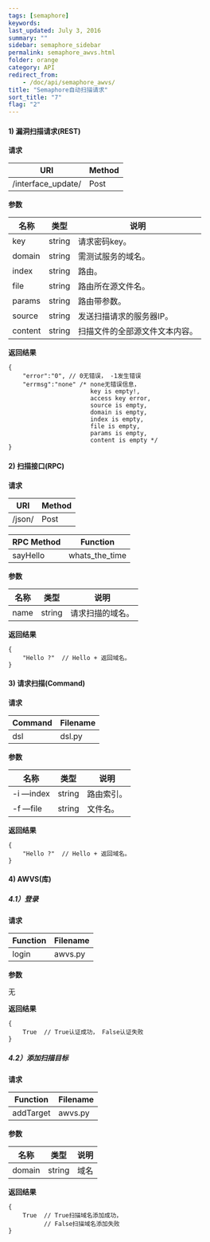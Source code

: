 ```yaml
---
tags: [semaphore]
keywords: 
last_updated: July 3, 2016
summary: ""
sidebar: semaphore_sidebar
permalink: semaphore_awvs.html
folder: orange
category: API
redirect_from:
    - /doc/api/semaphore_awvs/
title: "Semaphore自动扫描请求"
sort_title: "7"
flag: "2"
---
```






#### 1)  漏洞扫描请求(REST)

**请求**

URI                 | Method 
------------------- | ---- 
/interface_update/     | Post

**参数** 

名称 | 类型 | 说明
---- | ---- | -------
key | string | 请求密码key。 
domain | string | 需测试服务的域名。 
index | string | 路由。 
file | string | 路由所在源文件名。 
params | string | 路由带参数。 
source | string | 发送扫描请求的服务器IP。 
content | string | 扫描文件的全部源文件文本内容。 



**返回结果** 

```
{
    "error":"0", // 0无错误， -1发生错误
    "errmsg":"none" /* none无错误信息，
                       key is empty!,
                       access key error,
                       source is empty,
                       domain is empty,
                       index is empty,
                       file is empty,
                       params is empty,
                       content is empty */  
}
```



#### 2) 扫描接口(RPC)

**请求**

URI                 | Method 
------------------- | ---- 
/json/     | Post

RPC Method                 | Function 
------------------- | ---- 
sayHello     | whats_the_time 



**参数** 

名称 | 类型 | 说明 
---- | ---- | -------
name | string | 请求扫描的域名。 



**返回结果** 

```
{
    "Hello ?"  // Hello + 返回域名。
}
```



#### 3) 请求扫描(Command)

**请求**

Command                 | Filename 
------------------- | ---- 
dsl     | dsl.py 



**参数** 

名称 | 类型 | 说明 
---- | ---- | -------
-i —index | string | 路由索引。 
-f —file | string | 文件名。 




**返回结果** 

```
{
    "Hello ?"  // Hello + 返回域名。
}
```



#### 4) AWVS(库)
##### 4.1）登录

**请求**

Function                 | Filename 
------------------- | ---- 
login     | awvs.py 

**参数** 

无

**返回结果** 

```
{
    True  // True认证成功， False认证失败
}
```



##### 4.2）添加扫描目标

**请求**

Function                 | Filename 
------------------- | ---- 
addTarget     | awvs.py 

**参数** 

名称 | 类型 | 说明 
---- | ---- | -------
domain | string | 域名 

**返回结果** 

```
{
    True  // True扫描域名添加成功， 
          // False扫描域名添加失败
}
```
